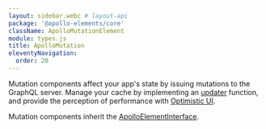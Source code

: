 ```yaml
---
layout: sidebar.webc # layout-api
package: '@apollo-elements/core'
className: ApolloMutationElement
module: types.js
title: ApolloMutation
eleventyNavigation:
  order: 20
---
```

<!-- ----------------------------------------------------------------------------------------
     Welcome! This file includes automatically generated API documentation.
     To edit the docs that appear within, find the original source file under `packages/*`,
     corresponding to the package name and module in this YAML front-matter block.
     Thank you for your interest in Apollo Elements 😁
------------------------------------------------------------------------------------------ -->

Mutation components affect your app's state by issuing mutations to the GraphQL 
server. Manage your cache by implementing an [updater](#updater) function, and 
provide the perception of performance with [Optimistic UI](#optimisticresponse).

Mutation components inherit the [ApolloElementInterface](../element/).
